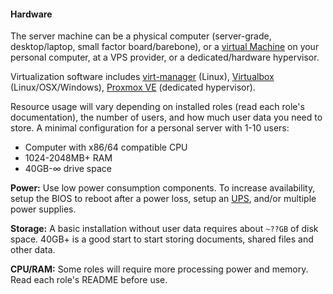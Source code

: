 #### Hardware

The server machine can be a physical computer (server-grade, desktop/laptop, small factor board/barebone), or a [virtual Machine](https://en.wikipedia.org/wiki/Virtualization) on your personal computer, at a VPS provider, or a dedicated/hardware hypervisor.

Virtualization software includes [virt-manager](https://en.wikipedia.org/wiki/Virtual_Machine_Manager) (Linux), [Virtualbox](https://en.wikipedia.org/wiki/VirtualBox) (Linux/OSX/Windows), [Proxmox VE](https://en.wikipedia.org/wiki/Proxmox_Virtual_Environment) (dedicated hypervisor).

Resource usage will vary depending on installed roles (read each role's documentation), the number of users, and how much user data you need to store. A minimal configuration for a personal server with 1-10 users:

 - Computer with x86/64 compatible CPU
 - 1024-2048MB+ RAM
 - 40GB-∞ drive space

**Power:** Use low power consumption components. To increase availability, setup the BIOS to reboot after a power loss, setup an [UPS](https://en.wikipedia.org/wiki/Uninterruptible_power_supply), and/or multiple power supplies.

**Storage:** A basic installation without user data requires about `~??GB` of disk space. 40GB+ is a good start to start storing documents, shared files and other data.

**CPU/RAM:** Some roles will require more processing power and memory. Read each role's README before use.